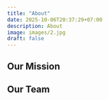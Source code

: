 ```yaml
---
title: "About"
date: 2025-10-06T20:37:29+07:00
description: About
image: images/2.jpg
draft: false
---
```



## Our Mission


## Our Team
